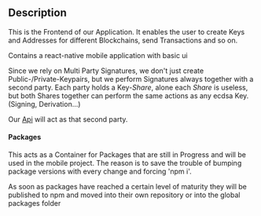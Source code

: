 ## Description

This is the Frontend of our Application.
It enables the user to create Keys and Addresses for different Blockchains, send Transactions and so on.

Contains a react-native mobile application with basic ui

Since we rely on Multi Party Signatures, we don't just create Public-/Private-Keypairs, but we perform Signatures always together with a second party.
Each party holds a Key-_Share_, alone each _Share_ is useless, but both Shares together can perform the same actions as any ecdsa Key. (Signing, Derivation...)

Our [Api](https://github.com/lauhon/WalletPOC/tree/master/api) will act as that second party.

#### Packages

This acts as a Container for Packages that are still in Progress and will be used in the mobile project.
The reason is to save the trouble of bumping package versions with every change and forcing 'npm i'.

As soon as packages have reached a certain level of maturity they will be published to npm and moved into their own repository or into the global packages folder
